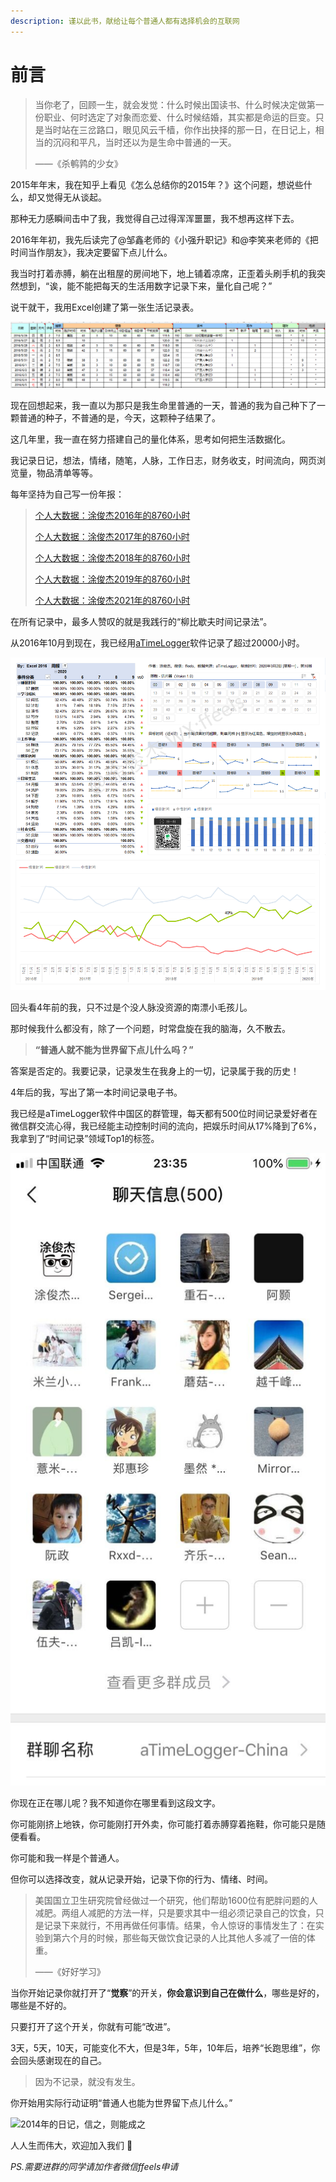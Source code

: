 ```yaml
---
description: 谨以此书，献给让每个普通人都有选择机会的互联网
---
```


# 前言

> 当你老了，回顾一生，就会发觉：什么时候出国读书、什么时候决定做第一份职业、何时选定了对象而恋爱、什么时候结婚，其实都是命运的巨变。只是当时站在三岔路口，眼见风云千樯，你作出抉择的那一日，在日记上，相当的沉闷和平凡，当时还以为是生命中普通的一天。
>
> ——《杀鹌鹑的少女》

2015年年末，我在知乎上看见《怎么总结你的2015年？》这个问题，想说些什么，却又觉得无从谈起。

那种无力感瞬间击中了我，我觉得自己过得浑浑噩噩，我不想再这样下去。

2016年年初，我先后读完了@邹鑫老师的《小强升职记》和@李笑来老师的《把时间当作朋友》，我决定要留下点儿什么。

我当时打着赤膊，躺在出租屋的房间地下，地上铺着凉席，正歪着头刷手机的我突然想到，“诶，能不能把每天的生活用数字记录下来，量化自己呢？”

说干就干，我用Excel创建了第一张生活记录表。

![第一版生活记录表](.gitbook/assets/QQ截图20190808223811.png)

现在回想起来，我一直以为那只是我生命里普通的一天，普通的我为自己种下了一颗普通的种子，不普通的是，今天，这颗种子结果了。

这几年里，我一直在努力搭建自己的量化体系，思考如何把生活数据化。

我记录日记，想法，情绪，随笔，人脉，工作日志，财务收支，时间流向，网页浏览量，物品清单等等。

每年坚持为自己写一份年报：

> [个人大数据：涂俊杰2016年的8760小时](https://www.jianshu.com/p/48f17baa5b68)
>
> [个人大数据：涂俊杰2017年的8760小时](https://mp.weixin.qq.com/s?\_\_biz=MzI3MzU5MDA1OQ==\&mid=2247484438\&idx=1\&sn=70dc021c1d0ab16a86625f9bc9677c10\&chksm=eb21b652dc563f44e43d0a3e4a2a360747f39dbca58e717c3a5abaff20fe53c561172c774ca0#rd)
>
> [个人大数据：涂俊杰2018年的8760小时](https://mp.weixin.qq.com/s/QZEl3droA1o3KP1RLooBqA)
>
> [个人大数据：涂俊杰2019年的8760小时](https://mp.weixin.qq.com/s?\_\_biz=MzI3MzU5MDA1OQ==\&mid=2247486123\&idx=1\&sn=1b7f16dd569747991fa2560aab452c4e\&chksm=eb21b8efdc5631f9e1fc4b9266a18b5e6755ba0bdae86d221473d23bc2e6eac7161013c1b55c\&token=1292930385\&lang=zh\_CN#rd)
>
> [个人大数据：涂俊杰2021年的8760小时](https://mp.weixin.qq.com/s/1Ljqp1QG5XXzhwXse5kbOg)

在所有记录中，最多人赞叹的就是我践行的“柳比歇夫时间记录法”。

从2016年10月到现在，我已经用[aTimeLogger](http://timetrack.io/)软件记录了超过20000小时。

![时间记录动态图表](.gitbook/assets/TIM图片202003107122158.png)

回头看4年前的我，只不过是个没人脉没资源的南漂小毛孩儿。

那时候我什么都没有，除了一个问题，时常盘旋在我的脑海，久不散去。

> **“普通人就不能为世界留下点儿什么吗？”**

答案是否定的。我要记录，记录发生在我身上的一切，记录属于我的历史！

4年后的我，写出了第一本时间记录电子书。

我已经是aTimeLogger软件中国区的群管理，每天都有500位时间记录爱好者在微信群交流心得，我已经能主动控制时间的流向，把娱乐时间从17%降到了6%，我拿到了“时间记录”领域Top1的标签。

![aTimeLogger/TimeTrack爱好者微信群](.gitbook/assets/QQ图片20190808233530.jpg)

你现在正在哪儿呢？我不知道你在哪里看到这段文字。

你可能刚挤上地铁，你可能刚打开外卖，你可能打着赤膊穿着拖鞋，你可能只是随便看看。

你可能和我一样是个普通人。

但你可以选择改变，就从记录开始，记录下你的行为、情绪、时间。

> 美国国立卫生研究院曾经做过一个研究，他们帮助1600位有肥胖问题的人减肥。两组人减肥的方法一样，只是要求其中一组必须记录自己的饮食，只是记录下来就行，不用再做任何事情。结果，令人惊讶的事情发生了：在实验到第六个月的时候，那些每天做饮食记录的人比其他人多减了一倍的体重。
>
> ——《好好学习》

当你开始记录你就打开了“**觉察**”的开关，**你会意识到自己在做什么**，哪些是好的，哪些是不好的。

只要打开了这个开关，你就有可能“改进”。

3天，5天，10天，可能变化不大，但是3年，5年，10年后，培养“长跑思维”，你会回头感谢现在的自己。

> 因为不记录，就没有发生。

你开始用实际行动证明“普通人也能为世界留下点儿什么。”

![2014年的日记，信之，则能成之](.gitbook/assets/1565278161\(1\).jpg)

人人生而伟大，欢迎加入我们 🙂

_PS.需要进群的同学请加作者微信ffeels申请_
